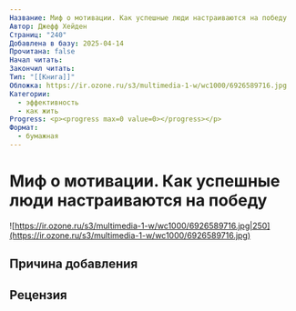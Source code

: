 ```yaml
---
Название: Миф о мотивации. Как успешные люди настраиваются на победу
Автор: Джефф Хейден
Страниц: "240"
Добавлена в базу: 2025-04-14
Прочитана: false
Начал читать: 
Закончил читать: 
Тип: "[[Книга]]"
Обложка: https://ir.ozone.ru/s3/multimedia-1-w/wc1000/6926589716.jpg
Категории:
  - эффективность
  - как жить
Progress: <p><progress max=0 value=0></progress></p>
Формат:
  - бумажная
---
```

# Миф о мотивации. Как успешные люди настраиваются на победу

![https://ir.ozone.ru/s3/multimedia-1-w/wc1000/6926589716.jpg|250](https://ir.ozone.ru/s3/multimedia-1-w/wc1000/6926589716.jpg)

## Причина добавления


## Рецензия